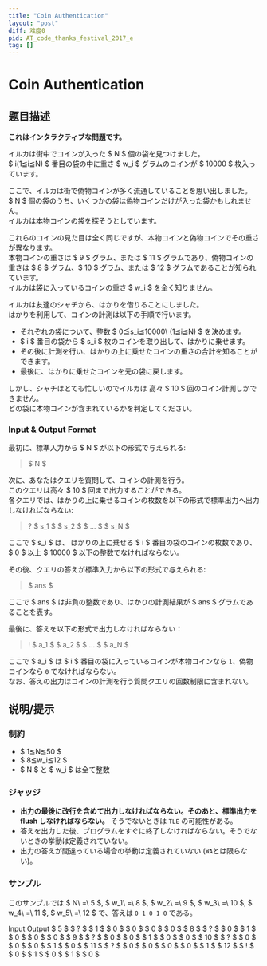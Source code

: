 ```yaml
---
title: "Coin Authentication"
layout: "post"
diff: 难度0
pid: AT_code_thanks_festival_2017_e
tag: []
---
```


# Coin Authentication

## 题目描述

[problemUrl]: https://atcoder.jp/contests/code-thanks-festival-2017/tasks/code_thanks_festival_2017_e

**これはインタラクティブな問題です。**

イルカは街中でコインが入った $ N $ 個の袋を見つけました。   
 $ i(1≦i≦N) $ 番目の袋の中に重さ $ w_i $ グラムのコインが $ 10000 $ 枚入っています。

ここで、イルカは街で偽物コインが多く流通していることを思い出しました。   
 $ N $ 個の袋のうち、いくつかの袋は偽物コインだけが入った袋かもしれません。   
 イルカは本物コインの袋を探そうとしています。

これらのコインの見た目は全く同じですが、本物コインと偽物コインでその重さが異なります。   
 本物コインの重さは $ 9 $ グラム、または $ 11 $ グラムであり、偽物コインの重さは $ 8 $ グラム、$ 10 $ グラム、または $ 12 $ グラムであることが知られています。   
 イルカは袋に入っているコインの重さ $ w_i $ を全く知りません。

イルカは友達のシャチから、はかりを借りることにしました。   
 はかりを利用して、コインの計測は以下の手順で行います。

- それぞれの袋について、整数 $ 0≦s_i≦10000\ (1≦i≦N) $ を決めます。
- $ i $ 番目の袋から $ s_i $ 枚のコインを取り出して、はかりに乗せます。
- その後に計測を行い、はかりの上に乗せたコインの重さの合計を知ることができます。
- 最後に、はかりに乗せたコインを元の袋に戻します。

しかし、シャチはとても忙しいのでイルカは 高々 $ 10 $ 回のコイン計測しかできません。   
 どの袋に本物コインが含まれているかを判定してください。

### Input &amp; Output Format

最初に、標準入力から $ N $ が以下の形式で与えられる:

> $ N $

   
次に、あなたはクエリを質問して、コインの計測を行う。   
 このクエリは高々 $ 10 $ 回まで出力することができる。  
 各クエリでは、はかりの上に乗せるコインの枚数を以下の形式で標準出力へ出力しなければならない:

> ? $ s_1 $ $ s_2 $ $ … $ $ s_N $

ここで $ s_i $ は、 はかりの上に乗せる $ i $ 番目の袋のコインの枚数であり、$ 0 $ 以上 $ 10000 $ 以下の整数でなければならない。

その後、クエリの答えが標準入力から以下の形式で与えられる:

> $ ans $

ここで $ ans $ は非負の整数であり、はかりの計測結果が $ ans $ グラムであることを表す。

   
最後に、答えを以下の形式で出力しなければならない：

> ! $ a_1 $ $ a_2 $ $ … $ $ a_N $

ここで $ a_i $ は $ i $ 番目の袋に入っているコインが本物コインなら `1`、偽物コインなら `0` でなければならない。   
 なお、答えの出力はコインの計測を行う質問クエリの回数制限に含まれない。

## 说明/提示

### 制約

- $ 1≦N≦50 $
- $ 8≦w_i≦12 $
- $ N $ と $ w_i $ は全て整数

### ジャッジ

- **出力の最後に改行を含めて出力しなければならない。そのあと、標準出力を flush しなければならない。** そうでないときは `TLE` の可能性がある。
- 答えを出力した後、プログラムをすぐに終了しなければならない。そうでないときの挙動は定義されていない。
- 出力の答えが間違っている場合の挙動は定義されていない (`WA`とは限らない)。

### サンプル

このサンプルでは $ N\ =\ 5 $, $ w_1\ =\ 8 $, $ w_2\ =\ 9 $, $ w_3\ =\ 10 $, $ w_4\ =\ 11 $, $ w_5\ =\ 12 $ で、答えは `0 1 0 1 0` である。

 Input Output $ 5 $   $ ? $ $ 1 $ $ 0 $ $ 0 $ $ 0 $ $ 0 $ $ 8 $   $ ? $ $ 0 $ $ 1 $ $ 0 $ $ 0 $ $ 0 $ $ 9 $   $ ? $ $ 0 $ $ 0 $ $ 1 $ $ 0 $ $ 0 $ $ 10 $   $ ? $ $ 0 $ $ 0 $ $ 0 $ $ 1 $ $ 0 $ $ 11 $   $ ? $ $ 0 $ $ 0 $ $ 0 $ $ 0 $ $ 1 $ $ 12 $   $ ! $ $ 0 $ $ 1 $ $ 0 $ $ 1 $ $ 0 $


